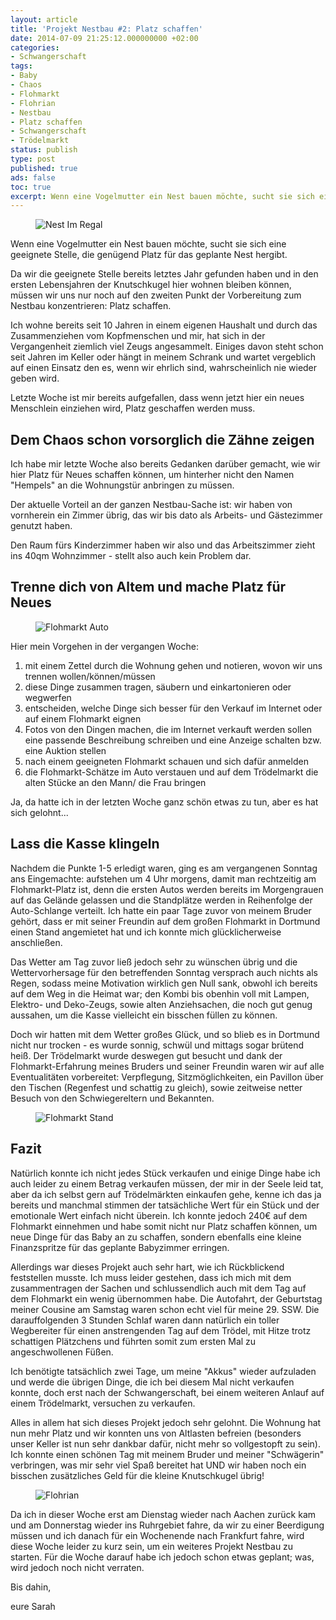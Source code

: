 ```yaml
---
layout: article
title: 'Projekt Nestbau #2: Platz schaffen'
date: 2014-07-09 21:25:12.000000000 +02:00
categories:
- Schwangerschaft
tags:
- Baby
- Chaos
- Flohmarkt
- Flohrian
- Nestbau
- Platz schaffen
- Schwangerschaft
- Trödelmarkt
status: publish
type: post
published: true
ads: false
toc: true
excerpt: Wenn eine Vogelmutter ein Nest bauen möchte, sucht sie sich eine geeignete Stelle, die genügend Platz für das geplante Nest hergibt.
---
```

<figure>
	<img src="{{ site.url }}/images/book-shelf-349934_640.jpg" alt="Nest Im Regal" />
</figure>

Wenn eine Vogelmutter ein Nest bauen möchte, sucht sie sich eine geeignete Stelle, die genügend Platz für das geplante Nest hergibt.

Da wir die geeignete Stelle bereits letztes Jahr gefunden haben und in den ersten Lebensjahren der Knutschkugel hier wohnen bleiben können, müssen wir uns nur noch auf den zweiten Punkt der Vorbereitung zum Nestbau konzentrieren: Platz schaffen.

Ich wohne bereits seit 10 Jahren in einem eigenen Haushalt und durch das Zusammenziehen vom Kopfmenschen und mir, hat sich in der Vergangenheit ziemlich viel Zeugs angesammelt. Einiges davon steht schon seit Jahren im Keller oder hängt in meinem Schrank und wartet vergeblich auf einen Einsatz den es, wenn wir ehrlich sind, wahrscheinlich nie wieder geben wird.

Letzte Woche ist mir bereits aufgefallen, dass wenn jetzt hier ein neues Menschlein einziehen wird, Platz geschaffen werden muss.

## Dem Chaos schon vorsorglich die Zähne zeigen

Ich habe mir letzte Woche also bereits Gedanken darüber gemacht, wie wir hier Platz für Neues schaffen können, um hinterher nicht den Namen "Hempels" an die Wohnungstür anbringen zu müssen.

Der aktuelle Vorteil an der ganzen Nestbau-Sache ist: wir haben von vornherein ein Zimmer übrig, das wir bis dato als Arbeits- und Gästezimmer genutzt haben.

Den Raum fürs Kinderzimmer haben wir also und das Arbeitszimmer zieht ins 40qm Wohnzimmer - stellt also auch kein Problem dar.

## Trenne dich von Altem und mache Platz für Neues

<figure>
	<img src="{{ site.url }}/images/flohmarktauto.png" alt="Flohmarkt Auto" />
</figure>

Hier mein Vorgehen in der vergangen Woche:

1. mit einem Zettel durch die Wohnung gehen und notieren, wovon wir uns trennen wollen/können/müssen
2. diese Dinge zusammen tragen, säubern und einkartonieren oder wegwerfen
3. entscheiden, welche Dinge sich besser für den Verkauf im Internet oder auf einem Flohmarkt eignen
4. Fotos von den Dingen machen, die im Internet verkauft werden sollen eine passende Beschreibung schreiben und eine Anzeige schalten bzw. eine Auktion stellen
5. nach einem geeigneten Flohmarkt schauen und sich dafür anmelden
6. die Flohmarkt-Schätze im Auto verstauen und auf dem Trödelmarkt die alten Stücke an den Mann/ die Frau bringen

Ja, da hatte ich in der letzten Woche ganz schön etwas zu tun, aber es hat sich gelohnt...

## Lass die Kasse klingeln

Nachdem die Punkte 1-5 erledigt waren, ging es am vergangenen Sonntag ans Eingemachte: aufstehen um 4 Uhr morgens, damit man rechtzeitig am Flohmarkt-Platz ist, denn die ersten Autos werden bereits im Morgengrauen auf das Gelände gelassen und die Standplätze werden in Reihenfolge der Auto-Schlange verteilt.
Ich hatte ein paar Tage zuvor von meinem Bruder gehört, dass er mit seiner Freundin auf dem großen Flohmarkt in Dortmund einen Stand angemietet hat und ich konnte mich glücklicherweise anschließen.

Das Wetter am Tag zuvor ließ jedoch sehr zu wünschen übrig und die Wettervorhersage für den betreffenden Sonntag versprach auch nichts als Regen, sodass meine Motivation wirklich gen Null sank, obwohl ich bereits auf dem Weg in die Heimat war; den Kombi bis obenhin voll mit Lampen, Elektro- und Deko-Zeugs, sowie alten Anziehsachen, die noch gut genug aussahen, um die Kasse vielleicht ein bisschen füllen zu können.

Doch wir hatten mit dem Wetter großes Glück, und so blieb es in Dortmund nicht nur trocken - es wurde sonnig, schwül und mittags sogar brütend heiß. Der Trödelmarkt wurde deswegen gut besucht und dank der Flohmarkt-Erfahrung meines Bruders und seiner Freundin waren wir auf alle Eventualitäten vorbereitet: Verpflegung, Sitzmöglichkeiten, ein Pavillon über den Tischen (Regenfest und schattig zu gleich), sowie zeitweise netter Besuch von den Schwiegereltern und Bekannten.

<figure>
	<img src="{{ site.url }}/images/flohmarktstand.png" alt="Flohmarkt Stand" />
</figure>

## Fazit

Natürlich konnte ich nicht jedes Stück verkaufen und einige Dinge habe ich auch leider zu einem Betrag verkaufen müssen, der mir in der Seele leid tat, aber da ich selbst gern auf Trödelmärkten einkaufen gehe, kenne ich das ja bereits und manchmal stimmen der tatsächliche Wert für ein Stück und der emotionale Wert einfach nicht überein. Ich konnte jedoch 240€ auf dem Flohmarkt einnehmen und habe somit nicht nur Platz schaffen können, um neue Dinge für das Baby an zu schaffen, sondern ebenfalls eine kleine Finanzspritze für das geplante Babyzimmer erringen.

Allerdings war dieses Projekt auch sehr hart, wie ich Rückblickend feststellen musste. Ich muss leider gestehen, dass ich mich mit dem zusammentragen der Sachen und schlussendlich auch mit dem Tag auf dem Flohmarkt ein wenig übernommen habe. Die Autofahrt, der Geburtstag meiner Cousine am Samstag waren schon echt viel für meine 29. SSW. Die darauffolgenden 3 Stunden Schlaf waren dann natürlich ein toller Wegbereiter für einen anstrengenden Tag auf dem Trödel, mit Hitze trotz schattigen Plätzchens und führten somit zum ersten Mal zu angeschwollenen Füßen. 

Ich benötigte tatsächlich zwei Tage, um meine "Akkus" wieder aufzuladen und werde die übrigen Dinge, die ich bei diesem Mal nicht verkaufen konnte, doch erst nach der Schwangerschaft, bei einem weiteren Anlauf auf einem Trödelmarkt, versuchen zu verkaufen.

Alles in allem hat sich dieses Projekt jedoch sehr gelohnt. Die Wohnung hat nun mehr Platz und wir konnten uns von Altlasten befreien (besonders unser Keller ist nun sehr dankbar dafür, nicht mehr so vollgestopft zu sein). Ich konnte einen schönen Tag mit meinem Bruder und meiner "Schwägerin" verbringen, was mir sehr viel Spaß bereitet hat UND wir haben noch ein bisschen zusätzliches Geld für die kleine Knutschkugel übrig!

<figure>
	<img src="{{ site.url }}/images/flohrian.png" alt="Flohrian" />
</figure>

Da ich in dieser Woche erst am Dienstag wieder nach Aachen zurück kam und am Donnerstag wieder ins Ruhrgebiet fahre, da wir zu einer Beerdigung müssen und ich danach für ein Wochenende nach Frankfurt fahre, wird diese Woche leider zu kurz sein, um ein weiteres Projekt Nestbau zu starten.
Für die Woche darauf habe ich jedoch schon etwas geplant; was, wird jedoch noch nicht verraten.

Bis dahin,

eure Sarah

